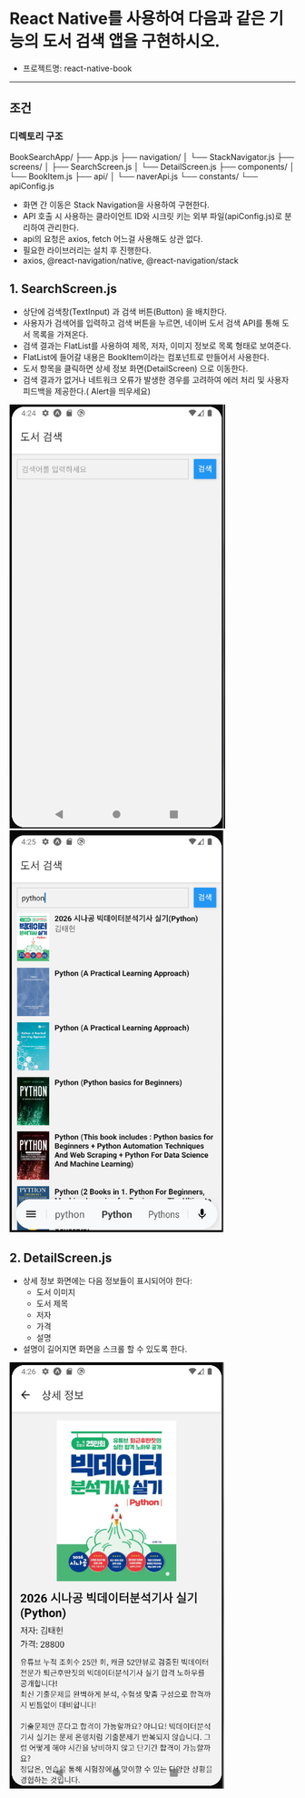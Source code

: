 # React Native를 사용하여 다음과 같은 기능의 도서 검색 앱을 구현하시오.

- 프로젝트명: react-native-book

---

## 조건

### 디렉토리 구조

BookSearchApp/
├── App.js
├── navigation/
│ └── StackNavigator.js
├── screens/
│ ├── SearchScreen.js
│ └── DetailScreen.js
├── components/
│ └── BookItem.js
├── api/
│ └── naverApi.js
└── constants/
└── apiConfig.js


- 화면 간 이동은 Stack Navigation을 사용하여 구현한다.
- API 호출 시 사용하는 클라이언트 ID와 시크릿 키는 외부 파일(apiConfig.js)로 분리하여 관리한다.
- api의 요청은 axios, fetch 어느걸 사용해도 상관 없다.
- 필요한 라이브러리는 설치 후 진행한다.
- axios, @react-navigation/native, @react-navigation/stack



## 1. SearchScreen.js

- 상단에 검색창(TextInput) 과 검색 버튼(Button) 을 배치한다.
- 사용자가 검색어를 입력하고 검색 버튼을 누르면, 네이버 도서 검색 API를 통해 도서 목록을 가져온다.
- 검색 결과는 FlatList를 사용하여 제목, 저자, 이미지 정보로 목록 형태로 보여준다.
- FlatList에 들어갈 내용은 BookItem이라는 컴포넌트로 만들어서 사용한다.
- 도서 항목을 클릭하면 상세 정보 화면(DetailScreen) 으로 이동한다.
- 검색 결과가 없거나 네트워크 오류가 발생한 경우를 고려하여 에러 처리 및 사용자 피드백을 제공한다.( Alert을 띄우세요)

![img](../img/스마트문화앱%20구현_검색전.png) ![img](../img/스마트문화앱%20구현_검색후.png)


## 2. DetailScreen.js

- 상세 정보 화면에는 다음 정보들이 표시되어야 한다:
  - 도서 이미지
  - 도서 제목
  - 저자
  - 가격
  - 설명
- 설명이 길어지면 화면을 스크롤 할 수 있도록 한다.

![img](../img/스마트문화앱%20구현_상세페이지.png)

